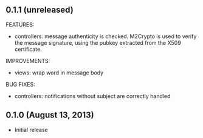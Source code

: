 ## 0.1.1 (unreleased)

FEATURES:

* controllers: message authenticity is checked. M2Crypto is used to verify the message signature, using the pubkey extracted from the X509 certificate.

IMPROVEMENTS:

* views: wrap word in message body

BUG FIXES:

* controllers: notifications without subject are correctly handled

## 0.1.0 (August 13, 2013)

* Initial release
